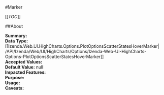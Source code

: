 #Marker

[[_TOC_]]

##About

**Summary:**   
**Data Type:** [[Izenda.Web.UI.HighCharts.Options.PlotOptionsScatterStatesHoverMarker|/API/Izenda/Web/UI/HighCharts/Options/Izenda-Web-UI-HighCharts-Options-PlotOptionsScatterStatesHoverMarker]]  
**Accepted Values:**   
**Default Value:** null  
**Impacted Features:**   
**Purpose:**   
**Usage:**   
**Caveats:**   

